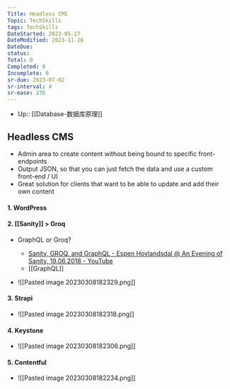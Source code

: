 ```yaml
---
Title: Headless CMS
Topic: TechSkills
tags: TechSkills
DateStarted: 2023-05-17
DateModified: 2023-11-28
DateDue: 
status: 
Total: 0
Completed: 0
Incomplete: 0
sr-due: 2023-07-02
sr-interval: 4
sr-ease: 276
---
```

- Up:: [[Database-数据库原理]]
## Headless CMS

- Admin area to create content without being bound to specific front-endpoints
- Output JSON, so that you can just fetch the data and use a custom front-end / UI
- Great solution for clients that want to be able to update and add their own content

#### 1. WordPress

#### 2. [[Sanity]] > Groq
- GraphQL or Groq?

	- [Sanity, GROQ, and GraphQL - Espen Hovlandsdal @ An Evening of Sanity, 19.06.2018 - YouTube](https://www.youtube.com/watch?v=Jcfubj2zRI0)
	- [[GraphQL]]

- ![[Pasted image 20230308182329.png]]

#### 3. Strapi

- ![[Pasted image 20230308182318.png]]

#### 4. Keystone

- ![[Pasted image 20230308182306.png]]

#### 5. Contentful

- ![[Pasted image 20230308182234.png]]